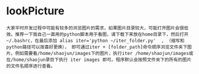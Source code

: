 # lookPicture
    大家平时开发过程中可能有较多的浏览图片的需求，如果图片目录较大，可能打开图片会很低效。推荐一下我自己一直用的python脚本用于看图，请下载下来放在home目录下，然后打开~/.bashrc，在最后添加 alias iter='python ~/iter_folder.py'  , （缩写和python路径可以按喜好更换）， 即可通过iter + [folder_path]命令顺序浏览文件夹下图片。例如需要看/home/shaojun/images下的图片，执行iter /home/shaojun/images或在/home/shaojun录目下执行 iter images 即可。程序默认会按照文件夹下的所有的图片的文件名顺序进行查看。
